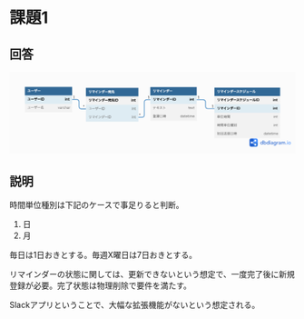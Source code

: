 # 課題1
## 回答
![ER図](./db_modeling_4ver2.png)

## 説明
時間単位種別は下記のケースで事足りると判断。

1. 日
2. 月

毎日は1日おきとする。毎週X曜日は7日おきとする。

リマインダーの状態に関しては、更新できないという想定で、一度完了後に新規登録が必要。完了状態は物理削除で要件を満たす。

Slackアプリということで、大幅な拡張機能がないという想定される。